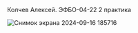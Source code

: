Колчев Алексей. ЭФБО-04-22
2 практика

![Снимок экрана 2024-09-16 185716](https://github.com/user-attachments/assets/86d1098b-97c8-43f4-9435-2e6dfcdbb868)
